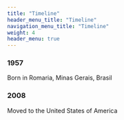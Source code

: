 ```yaml
---
title: "Timeline"
header_menu_title: "Timeline"
navigation_menu_title: "Timeline"
weight: 4
header_menu: true
---
```


### 1957
Born in Romaria, Minas Gerais, Brasil

### 2008
Moved to the United States of America